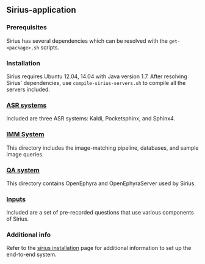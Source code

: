 ## Sirius-application

### Prerequisites

Sirius has several dependencies which can be resolved with the
`get-<package>.sh` scripts.

### Installation

Sirius requires Ubuntu 12.04, 14.04 with Java version 1.7. After resolving
Sirius' dependencies, use `compile-sirius-servers.sh` to compile all the
servers included.

### [ASR systems](speech-recognition)
Included are three ASR systems: Kaldi, Pocketsphinx, and Sphinx4.

### [IMM System](image-matching)
This directory includes the image-matching pipeline, databases, and sample
image queries.

### [QA system](question-answer)
This directory contains OpenEphyra and OpenEphyraServer used by Sirius.

### [Inputs](inputs)
Included are a set of pre-recorded questions that use various components of
Sirius.

### Additional info
Refer to the [sirius installation](http://sirius.clarity-lab.org/sirius) page
for additional information to set up the end-to-end system.
